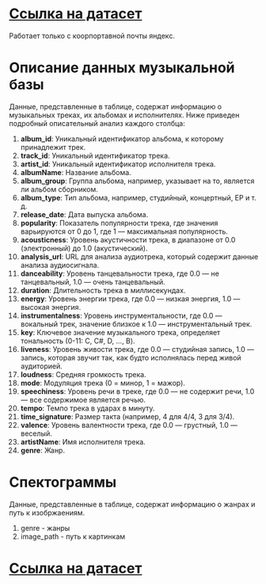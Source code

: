 # [Ссылка на датасет](https://disk.yandex.ru/d/3wVRX6rJoyYgmQ)

Работает только с коорпортавной почты яндекс.

# Описание данных музыкальной базы

Данные, представленные в таблице, содержат информацию о музыкальных треках, их альбомах и исполнителях. Ниже приведен подробный описательный анализ каждого столбца:

1. **album_id**: Уникальный идентификатор альбома, к которому принадлежит трек.
2. **track_id**: Уникальный идентификатор трека.
3. **artist_id**: Уникальный идентификатор исполнителя трека.
4. **albumName**: Название альбома.
5. **album_group**: Группа альбома, например, указывает на то, является ли альбом сборником.
6. **album_type**: Тип альбома, например, студийный, концертный, EP и т. д.
7. **release_date**: Дата выпуска альбома.
8. **popularity**: Показатель популярности трека, где значения варьируются от 0 до 1, где 1 — максимальная популярность.
9. **acousticness**: Уровень акустичности трека, в диапазоне от 0.0 (электронный) до 1.0 (акустический).
10. **analysis_url**: URL для анализа аудиотрека, который содержит данные анализа аудиосигнала.
11. **danceability**: Уровень танцевальности трека, где 0.0 — не танцевальный, 1.0 — очень танцевальный.
12. **duration**: Длительность трека в миллисекундах.
13. **energy**: Уровень энергии трека, где 0.0 — низкая энергия, 1.0 — высокая энергия.
14. **instrumentalness**: Уровень инструментальности, где 0.0 — вокальный трек, значение близкое к 1.0 — инструментальный трек.
15. **key**: Ключевое значение музыкального трека, определяет тональность (0-11: C, C#, D, ..., B).
16. **liveness**: Уровень живости трека, где 0.0 — студийная запись, 1.0 — запись, которая звучит так, как будто исполнялась перед живой аудиторией.
17. **loudness**: Средняя громкость трека.
18. **mode**: Модуляция трека (0 = минор, 1 = мажор).
19. **speechiness**: Уровень речи в треке, где 0.0 — не содержит речи, 1.0 — все содержимое является речью.
20. **tempo**: Темпо трека в ударах в минуту.
21. **time_signature**: Размер такта (например, 4 для 4/4, 3 для 3/4).
22. **valence**: Уровень валентности трека, где 0.0 — грустный, 1.0 — веселый.
23. **artistName**: Имя исполнителя трека.
23. **genre**:  Жанр.

# Спектограммы

Данные, представленные в таблице, содержат информацию о жанрах и путь к изобржаениям.

1. genre - жанры
2. image_path - путь к картинкам

# [Ссылка на датасет](https://disk.yandex.ru/d/OofTWs_utwRFsQ)
